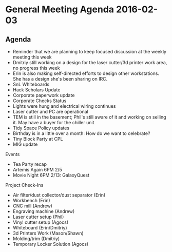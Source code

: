 General Meeting Agenda 2016-02-03
=================================

Agenda
------

- Reminder that we are planning to keep focused discussion at the weekly meeting this week
- Dmitriy still working on a design for the laser cutter/3d printer work area, no progress this week
- Erin is also making self-directed efforts to design other workstations. She has a design she's been sharing on IRC.
- SnL Whiteboards
- Hack Scholars Update
- Corporate paperwork update
- Corporate Checks Status
- Lights were hung and electrical wiring continues
- Laser cutter and PC are operational
- TEM is still in the basement; Phil's still aware of it and working on selling it. May have a buyer for the chiller unit
- Tidy Space Policy updates
- Birthday is in a little over a month: How do we want to celebrate?
- Tiny Block Party at CPL
- MIG update

Events
- Tea Party recap
- Artemis Again 6PM 2/5
- Movie Night 6PM 2/13: GalaxyQuest

Project Check-Ins
- Air filter/dust collector/dust separator (Erin)
- Workbench (Erin)
- CNC mill (Andrew)
- Engraving machine (Andrew)
- Laser cutter setup (Phil)
- Vinyl cutter setup (Agocs)
- Whiteboard (Erin/Dmitriy)
- 3d Printers Work (Mason/Shawn)
- Molding/trim (Dmitriy)
- Temporary Locker Solution (Agocs)


